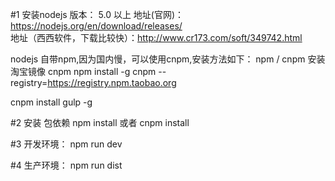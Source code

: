 #1 安装nodejs 
  版本： 5.0 以上
  地址(官网)：https://nodejs.org/en/download/releases/    
  地址（西西软件，下载比较快）：http://www.cr173.com/soft/349742.html  
    
  nodejs 自带npm,因为国内慢，可以使用cnpm,安装方法如下：
  npm / cnpm 
  安装淘宝镜像 cnpm
  npm install -g cnpm --registry=https://registry.npm.taobao.org
   
  cnpm install gulp -g 
  

#2 安装 包依赖
  npm install 或者 cnpm install

#3 开发环境：
  npm run dev


#4 生产环境：
  npm run dist